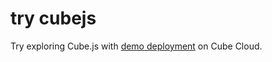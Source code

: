 # try cubejs

Try exploring Cube.js with [demo deployment](https://cube.dev/blog/introducing-demo-deployments-in-cube-cloud) on Cube Cloud.
